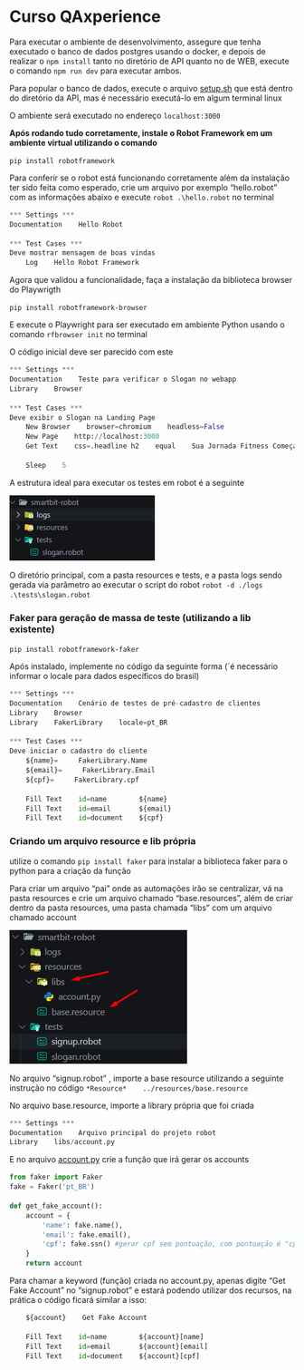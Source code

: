 # Curso QAxperience

Para executar o ambiente de desenvolvimento, assegure que tenha executado o banco de dados postgres usando o docker, e depois de realizar o `npm install` tanto no diretório de API quanto no de WEB, execute o comando `npm run dev` para executar ambos.

Para popular o banco de dados, execute o arquivo [setup.sh](http://setup.sh) que está dentro do diretório da API, mas é necessário executá-lo em algum terminal linux

O ambiente será executado no endereço `localhost:3000` 

**Após rodando tudo corretamente, instale o Robot Framework em um ambiente virtual utilizando o comando**

`pip install robotframework`

Para conferir se o robot está funcionando corretamente além da instalação ter sido feita como esperado, crie um arquivo por exemplo “hello.robot” com as informações abaixo e execute `robot .\hello.robot` no terminal

```python
*** Settings ***
Documentation    Hello Robot

*** Test Cases ***
Deve mostrar mensagem de boas vindas
    Log    Hello Robot Framework    
```

Agora que validou a funcionalidade, faça a instalação da biblioteca browser do Playwrigth 

`pip install robotframework-browser`

E execute o Playwright para ser executado em ambiente Python usando o comando `rfbrowser init` no terminal

O código inicial deve ser parecido com este

```python
*** Settings ***
Documentation    Teste para verificar o Slogan no webapp
Library    Browser

*** Test Cases ***
Deve exibir o Slogan na Landing Page
    New Browser    browser=chromium    headless=False
    New Page    http://localhost:3000
    Get Text    css=.headline h2    equal    Sua Jornada Fitness Começa aqui!

    Sleep    5
```

A estrutura ideal para executar os testes em robot é a seguinte

![image.png](images/image1.png)

O diretório principal, com a pasta resources e tests, e a pasta logs sendo gerada via parâmetro ao executar o script do robot `robot -d ./logs .\tests\slogan.robot`

### Faker para geração de massa de teste (utilizando a lib existente)

`pip install robotframework-faker`

Após instalado, implemente no código da seguinte forma (´é necessário informar o locale para dados específicos do brasil)

```python
*** Settings ***
Documentation    Cenário de testes de pré-cadastro de clientes
Library    Browser
Library    FakerLibrary    locale=pt_BR

*** Test Cases ***
Deve iniciar o cadastro do cliente
    ${name}=     FakerLibrary.Name
    ${email}=     FakerLibrary.Email
    ${cpf}=     FakerLibrary.cpf

    Fill Text    id=name        ${name}
    Fill Text    id=email       ${email}
    Fill Text    id=document    ${cpf}

```

### Criando um arquivo resource e lib própria

utilize o comando `pip install faker` para instalar a biblioteca faker para o python para a criação da função

Para criar um arquivo “pai” onde as automações irão se centralizar, vá na pasta resources e crie um arquivo chamado “base.resources”, além de criar dentro da pasta resources, uma pasta chamada “libs” com um arquivo chamado account

![image.png](images/image2.png)

No arquivo “signup.robot” , importe a base resource utilizando a seguinte instrução no código `*Resource*    ../resources/base.resource`

No arquivo base.resource, importe a library própria que foi criada 

```python
*** Settings ***
Documentation    Arquivo principal do projeto robot
Library    libs/account.py
```

E no arquivo [account.py](http://account.py) crie a função que irá gerar os accounts

```python
from faker import Faker
fake = Faker('pt_BR')

def get_fake_account():
    account = {
        'name': fake.name(),
        'email': fake.email(),
        'cpf': fake.ssn() #gerar cpf sem pontuação, com pontuação é "cpf"
    }
    return account
```

Para chamar a keyword (função) criada no account.py, apenas digite “Get Fake Account” no “signup.robot” e estará podendo utilizar dos recursos, na prática o código ficará similar a isso:

```python
    ${account}    Get Fake Account

    Fill Text    id=name        ${account}[name]
    Fill Text    id=email       ${account}[email]
    Fill Text    id=document    ${account}[cpf]
```